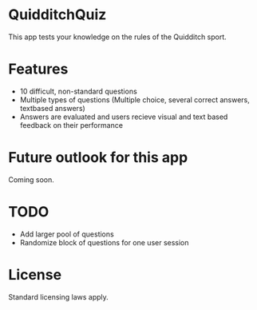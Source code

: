 # QuidditchQuiz
This app tests your knowledge on the rules of the Quidditch sport.

# Features

- 10 difficult, non-standard questions
- Multiple types of questions (Multiple choice, several correct answers, textbased answers)
- Answers are evaluated and users recieve visual and text based feedback on their performance

# Future outlook for this app
Coming soon.

# TODO 
- Add larger pool of questions
- Randomize block of questions for one user session


# License
Standard licensing laws apply.
